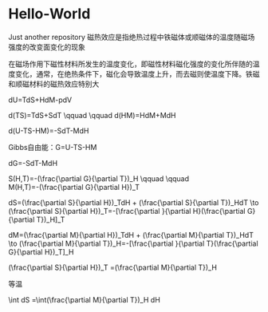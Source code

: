 # Hello-World
Just another repository
磁热效应是指绝热过程中铁磁体或顺磁体的温度随磁场强度的改变面变化的现象

在磁场作用下磁性材料所发生的温度变化，即磁性材料磁化强度的变化所伴随的温度变化，通常，在绝热条件下，磁化会导致温度上升，而去磁则使温度下降。铁磁和顺磁材料的磁热效应特别大



dU=TdS+HdM-pdV

d(TS)=TdS+SdT   \qquad \qquad 
d(HM)=HdM+MdH

d(U-TS-HM)=-SdT-MdH

Gibbs自由能：G=U-TS-HM

dG=-SdT-MdH

S(H,T)=-(\frac{\partial G}{\partial T})_H \qquad \qquad  
M(H,T)=-(\frac{\partial G}{\partial H})_T

dS=(\frac{\partial S}{\partial H})_TdH + (\frac{\partial S}{\partial T})_HdT \to 
(\frac{\partial S}{\partial H})_T=-[\frac{\partial }{\partial H}(\frac{\partial G}{\partial T})_H]_T

dM=(\frac{\partial M}{\partial H})_TdH + (\frac{\partial M}{\partial T})_HdT \to 
(\frac{\partial M}{\partial T})_H=-[\frac{\partial }{\partial T}(\frac{\partial G}{\partial H})_T]_H

(\frac{\partial S}{\partial H})_T =(\frac{\partial M}{\partial T})_H

等温

\int dS =\int(\frac{\partial M}{\partial T})_H dH

